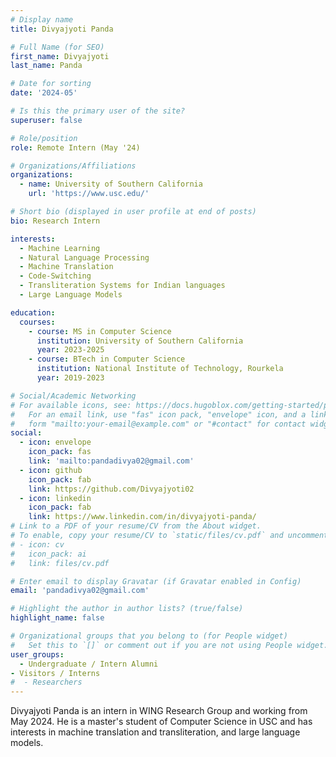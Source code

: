 ```yaml
---
# Display name
title: Divyajyoti Panda

# Full Name (for SEO)
first_name: Divyajyoti
last_name: Panda

# Date for sorting
date: '2024-05'

# Is this the primary user of the site?
superuser: false

# Role/position
role: Remote Intern (May '24)

# Organizations/Affiliations
organizations:
  - name: University of Southern California 
    url: 'https://www.usc.edu/'

# Short bio (displayed in user profile at end of posts)
bio: Research Intern

interests:
  - Machine Learning
  - Natural Language Processing
  - Machine Translation
  - Code-Switching
  - Transliteration Systems for Indian languages
  - Large Language Models

education:
  courses:
    - course: MS in Computer Science
      institution: University of Southern California
      year: 2023-2025
    - course: BTech in Computer Science
      institution: National Institute of Technology, Rourkela
      year: 2019-2023

# Social/Academic Networking
# For available icons, see: https://docs.hugoblox.com/getting-started/page-builder/#icons
#   For an email link, use "fas" icon pack, "envelope" icon, and a link in the
#   form "mailto:your-email@example.com" or "#contact" for contact widget.
social:
  - icon: envelope
    icon_pack: fas
    link: 'mailto:pandadivya02@gmail.com'
  - icon: github
    icon_pack: fab
    link: https://github.com/Divyajyoti02
  - icon: linkedin
    icon_pack: fab
    link: https://www.linkedin.com/in/divyajyoti-panda/
# Link to a PDF of your resume/CV from the About widget.
# To enable, copy your resume/CV to `static/files/cv.pdf` and uncomment the lines below.
# - icon: cv
#   icon_pack: ai
#   link: files/cv.pdf

# Enter email to display Gravatar (if Gravatar enabled in Config)
email: 'pandadivya02@gmail.com'

# Highlight the author in author lists? (true/false)
highlight_name: false

# Organizational groups that you belong to (for People widget)
#   Set this to `[]` or comment out if you are not using People widget.
user_groups:
  - Undergraduate / Intern Alumni
- Visitors / Interns
#  - Researchers
---
```


Divyajyoti Panda is an intern in WING Research Group and working from May 2024. He is a master's student of Computer Science in USC and has interests in machine translation and transliteration, and large language models.

